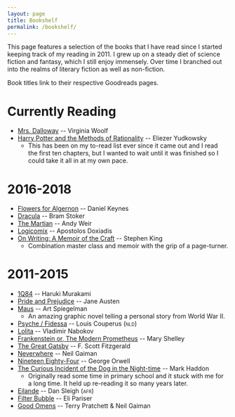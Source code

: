 ```yaml
---
layout: page
title: Bookshelf
permalink: /bookshelf/
---
```


This page features a selection of the books that I have read since I started keeping track of my reading in 2011. I grew up on a steady diet of science fiction and fantasy, which I still enjoy immensely. Over time I branched out into the realms of literary fiction as well as non-fiction.

Book titles link to their respective Goodreads pages.

# Currently Reading

* [Mrs. Dalloway](https://www.goodreads.com/book/show/46751.Mrs_Dalloway) -- Virginia Woolf
* [Harry Potter and the Methods of Rationality](https://www.goodreads.com/book/show/10016013-harry-potter-and-the-methods-of-rationality) -- Eliezer Yudkowsky
  * This has been on my to-read list ever since it came out and I read the first ten chapters, but I wanted to wait until it was finished so I could take it all in at my own pace.

# 2016-2018

* [Flowers for Algernon](https://www.goodreads.com/book/show/35710320-flowers-for-algernon) -- Daniel Keynes
* [Dracula](https://www.goodreads.com/book/show/33532.Dracula) -- Bram Stoker <!-- 2017 -->
* [The Martian](https://www.goodreads.com/book/show/20829029-the-martian) -- Andy Weir <!-- 2016 -->
* [Logicomix](https://www.goodreads.com/book/show/6493321-logicomix) -- Apostolos Doxiadis
* [On Writing: A Memoir of the Craft](https://www.goodreads.com/book/show/7143113-on-writing) -- Stephen King
  * Combination master class and memoir with the grip of a page-turner.

# 2011-2015

* [1Q84](https://www.goodreads.com/book/show/13699726-1q84) -- Haruki Murakami<!-- 2015 -->
* [Pride and Prejudice](https://www.goodreads.com/book/show/1886.Pride_and_Prejudice) -- Jane Austen
* [Maus](https://www.goodreads.com/book/show/15195.The_Complete_Maus) -- Art Spiegelman <!-- 2014 -->
  * An amazing graphic novel telling a personal story from World War II.
* [Psyche / Fidessa](https://www.goodreads.com/book/show/18470328-psyche-fidessa) -- Louis Couperus (<span style="font-variant: small-caps" title="Nederlands">nld</span>) <!-- 2013 -->
* [Lolita](https://www.goodreads.com/book/show/12942972-lolita) -- Vladimir Nabokov
* [Frankenstein or, The Modern Prometheus](https://www.goodreads.com/book/show/386385.Frankenstein_or_The_Modern_Prometheus) -- Mary Shelley
* [The Great Gatsby](https://www.goodreads.com/book/show/9072701-the-great-gatsby) -- F. Scott Fitzgerald
* [Neverwhere](https://www.goodreads.com/book/show/575754.Neverwhere) -- Neil Gaiman
* [Nineteen Eighty-Four](https://www.goodreads.com/book/show/185900.Nineteen_Eighty_Four) -- George Orwell <!-- 2012 -->
* [The Curious Incident of the Dog in the Night-time](https://www.goodreads.com/book/show/152878.The_Curious_Incident_of_the_Dog_in_the_Night_Time) -- Mark Haddon
  * Originally read some time in primary school and it stuck with me for a long time. It held up re-reading it so many years later.
* [Eilande](https://www.goodreads.com/book/show/13397800-eilande) -- Dan Sleigh (<span style="font-variant: small-caps" title="Afrikaans">afr</span>)
* [Filter Bubble](https://www.goodreads.com/book/show/11295125-filter-bubble) -- Eli Pariser <!-- 2011 -->
* [Good Omens](https://www.goodreads.com/book/show/12067.Good_Omens) -- Terry Pratchett & Neil Gaiman